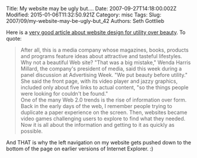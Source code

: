 Title: My website may be ugly but....
Date: 2007-09-27T14:18:00.002Z
Modified: 2015-01-06T11:32:50.921Z
Category: misc
Tags: 
Slug: 2007/09/my-website-may-be-ugly-but_42
Authors: Seth Gottlieb

Here is a [very good article about website design for utility over beauty](http://news.yahoo.com/s/nm/20070927/wr_nm/media_mistakes_dc_3).  To quote:  
>  After all, this is a media company whose magazines, books, products and programs feature ideas about attractive and tasteful lifestyles. Why not a beautiful Web site? "That was a big mistake," Wenda Harris Millard, the company's president of media, said this week during a panel discussion at Advertising Week. "We put beauty before utility." She said the front page, with its video player and jazzy graphics, included only about five links to actual content, "so the things people were looking for couldn't be found."  
One of the many Web 2.0 trends is the rise of information over form.  Back in the early days of the web, I remember people trying to duplicate a paper experience on the screen.  Then, websites became video games challenging users to explore to find what they needed.  Now it is all about the information and getting to it as quickly as possible.     
  
And THAT is why the left navigation on my website gets pushed down to the bottom of the page on earlier versions of Internet Explorer.  :)
